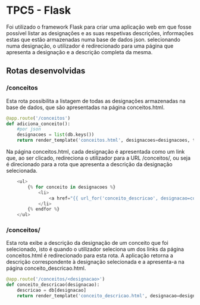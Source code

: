 # TPC5 - Flask

Foi utilizado o framework Flask para criar uma aplicação web em que fosse possível listar as designações e as suas respetivas descrições, informações estas que estão armazenadas numa base de dados json. selecionando numa designação, o utilizador é redirecionado para uma página que apresenta a designação e a descrição completa da mesma.

## Rotas desenvolvidas

### /conceitos

Esta rota possibilita a listagem de todas as designações armazenadas na base de dados, que são apresentadas na página conceitos.html.

```python
@app.route('/conceitos')
def adiciona_conceito():
    #por json
    designacoes = list(db.keys())
    return render_template('conceitos.html', designacoes=designacoes, title="Lista de Designações")
```

Na página conceitos.html, cada designação é apresentada como um link que, ao ser clicado, redireciona o utilizador para a URL /conceitos/<designacao>, ou seja é direcionado para a rota que apresenta a descrição da designação selecionada.

```python
    <ul>
        {% for conceito in designacoes %}
            <li>
                <a href="{{ url_for('conceito_descricao', designacao=conceito) }}">{{ conceito }}</a>
            </li>
        {% endfor %}
    </ul>
```

### /conceitos/<designacao>
Esta rota exibe a descrição da designação de um conceito que foi selecionado, isto é quando o utilizador seleciona um dos links da página conceitos.html é redirecionado para esta rota. A aplicação retorna a descrição correspondente à designação selecionada e a apresenta-a na página conceito_descricao.html.

```python
@app.route('/conceitos/<designacao>')
def conceito_descricao(designacao):
    descricao = db[designacao]
    return render_template('conceito_descricao.html', designacao=designacao, descricao=descricao)
```
